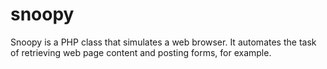 snoopy
======

Snoopy is a PHP class that simulates a web browser. It automates the task of retrieving web page content and posting forms, for example.

